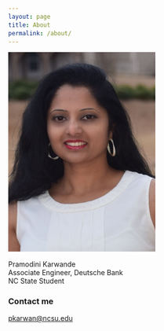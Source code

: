 ```yaml
---
layout: page
title: About
permalink: /about/
---
```



<img src="https://raw.githubusercontent.com/pkarwan/pkarwan.github.io/master/images/PramodiniKarwande.jpeg" alt="" width="300">

Pramodini Karwande <br />
Associate Engineer, Deutsche Bank <br />
NC State Student <br />



### Contact me <br />

[pkarwan@ncsu.edu](mailto:pkarwan@ncsu.edu)
